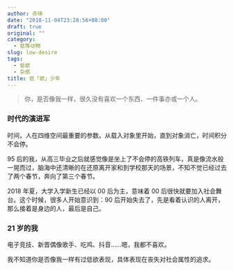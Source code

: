```yaml
---
author: 赤琦
date: "2018-11-04T23:28:56+08:00"
draft: true
original: ""
category:
  - 低等动物
slug: low-desire
tags:
  - 低欲
  - 杂感
title: 低「欲」少年
---
```


> 你，是否像我一样，很久没有喜欢一个东西、一件事亦或一个人。

### 时代的演进军

时间，人在四维空间最重要的参数。从载入对象里开始，直到对象消亡，时间积分不会停。

95 后的我，从高三毕业之后就感觉像是坐上了不会停的高铁列车，真是像流水般一晃而过，脑海中还清晰的在还原离开家和到学校那天的场景，不知不觉已经过去了两个春节，奔向了第三个春节。

2018 年夏，大学入学新生已经以 00 后为主，意味着 00 后很快就要加入社会舞台。这个时候，很多人开始意识到：90 后开始失去了，先是看着认识的人离开，那么接着是身边的人，最后是自己。

### 21 岁的我

电子竞技、新晋偶像歌手、吃鸡、抖音……嗯，我都不喜欢。

我不知道你是否像我一样有过低欲表现，具体表现在丧失对社会属性的追求。
